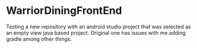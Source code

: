# WarriorDiningFrontEnd
Testing a new repository with an android studio project that was selected as an empty view java based project. Original one has issues with me adding gradle among other things.
